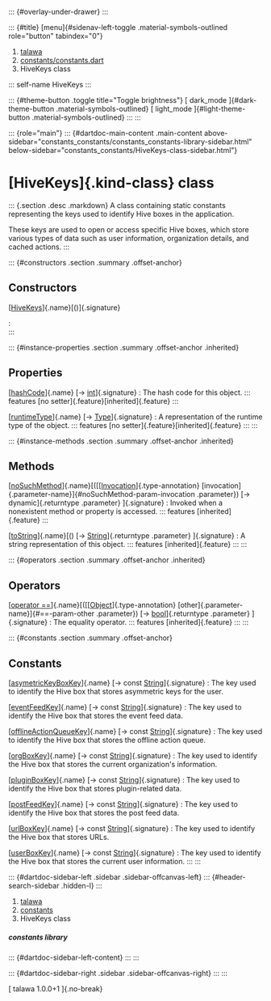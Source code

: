 ::: {#overlay-under-drawer}
:::

::: {#title}
[menu]{#sidenav-left-toggle .material-symbols-outlined role="button"
tabindex="0"}

1.  [talawa](../index.html)
2.  [constants/constants.dart](../constants_constants/)
3.  HiveKeys class

::: self-name
HiveKeys
:::

::: {#theme-button .toggle title="Toggle brightness"}
[ dark_mode ]{#dark-theme-button .material-symbols-outlined} [
light_mode ]{#light-theme-button .material-symbols-outlined}
:::
:::

::: {role="main"}
::: {#dartdoc-main-content .main-content above-sidebar="constants_constants/constants_constants-library-sidebar.html" below-sidebar="constants_constants/HiveKeys-class-sidebar.html"}
<div>

# [HiveKeys]{.kind-class} class

</div>

::: {.section .desc .markdown}
A class containing static constants representing the keys used to
identify Hive boxes in the application.

These keys are used to open or access specific Hive boxes, which store
various types of data such as user information, organization details,
and cached actions.
:::

::: {#constructors .section .summary .offset-anchor}
## Constructors

[[HiveKeys](../constants_constants/HiveKeys/HiveKeys.html)]{.name}[()]{.signature}

:   
:::

::: {#instance-properties .section .summary .offset-anchor .inherited}
## Properties

[[hashCode](https://api.flutter.dev/flutter/dart-core/Object/hashCode.html)]{.name} [→ [int](https://api.flutter.dev/flutter/dart-core/int-class.html)]{.signature}
:   The hash code for this object.
    ::: features
    [no setter]{.feature}[inherited]{.feature}
    :::

[[runtimeType](https://api.flutter.dev/flutter/dart-core/Object/runtimeType.html)]{.name} [→ [Type](https://api.flutter.dev/flutter/dart-core/Type-class.html)]{.signature}
:   A representation of the runtime type of the object.
    ::: features
    [no setter]{.feature}[inherited]{.feature}
    :::
:::

::: {#instance-methods .section .summary .offset-anchor .inherited}
## Methods

[[noSuchMethod](https://api.flutter.dev/flutter/dart-core/Object/noSuchMethod.html)]{.name}[([[[Invocation](https://api.flutter.dev/flutter/dart-core/Invocation-class.html)]{.type-annotation} [invocation]{.parameter-name}]{#noSuchMethod-param-invocation .parameter}) [→ dynamic]{.returntype .parameter} ]{.signature}
:   Invoked when a nonexistent method or property is accessed.
    ::: features
    [inherited]{.feature}
    :::

[[toString](https://api.flutter.dev/flutter/dart-core/Object/toString.html)]{.name}[() [→ [String](https://api.flutter.dev/flutter/dart-core/String-class.html)]{.returntype .parameter} ]{.signature}
:   A string representation of this object.
    ::: features
    [inherited]{.feature}
    :::
:::

::: {#operators .section .summary .offset-anchor .inherited}
## Operators

[[operator ==](https://api.flutter.dev/flutter/dart-core/Object/operator_equals.html)]{.name}[([[[Object](https://api.flutter.dev/flutter/dart-core/Object-class.html)]{.type-annotation} [other]{.parameter-name}]{#==-param-other .parameter}) [→ [bool](https://api.flutter.dev/flutter/dart-core/bool-class.html)]{.returntype .parameter} ]{.signature}
:   The equality operator.
    ::: features
    [inherited]{.feature}
    :::
:::

::: {#constants .section .summary .offset-anchor}
## Constants

[[asymetricKeyBoxKey](../constants_constants/HiveKeys/asymetricKeyBoxKey-constant.html)]{.name} [→ const [String](https://api.flutter.dev/flutter/dart-core/String-class.html)]{.signature}
:   The key used to identify the Hive box that stores asymmetric keys
    for the user.

[[eventFeedKey](../constants_constants/HiveKeys/eventFeedKey-constant.html)]{.name} [→ const [String](https://api.flutter.dev/flutter/dart-core/String-class.html)]{.signature}
:   The key used to identify the Hive box that stores the event feed
    data.

[[offlineActionQueueKey](../constants_constants/HiveKeys/offlineActionQueueKey-constant.html)]{.name} [→ const [String](https://api.flutter.dev/flutter/dart-core/String-class.html)]{.signature}
:   The key used to identify the Hive box that stores the offline action
    queue.

[[orgBoxKey](../constants_constants/HiveKeys/orgBoxKey-constant.html)]{.name} [→ const [String](https://api.flutter.dev/flutter/dart-core/String-class.html)]{.signature}
:   The key used to identify the Hive box that stores the current
    organization\'s information.

[[pluginBoxKey](../constants_constants/HiveKeys/pluginBoxKey-constant.html)]{.name} [→ const [String](https://api.flutter.dev/flutter/dart-core/String-class.html)]{.signature}
:   The key used to identify the Hive box that stores plugin-related
    data.

[[postFeedKey](../constants_constants/HiveKeys/postFeedKey-constant.html)]{.name} [→ const [String](https://api.flutter.dev/flutter/dart-core/String-class.html)]{.signature}
:   The key used to identify the Hive box that stores the post feed
    data.

[[urlBoxKey](../constants_constants/HiveKeys/urlBoxKey-constant.html)]{.name} [→ const [String](https://api.flutter.dev/flutter/dart-core/String-class.html)]{.signature}
:   The key used to identify the Hive box that stores URLs.

[[userBoxKey](../constants_constants/HiveKeys/userBoxKey-constant.html)]{.name} [→ const [String](https://api.flutter.dev/flutter/dart-core/String-class.html)]{.signature}
:   The key used to identify the Hive box that stores the current user
    information.
:::
:::

::: {#dartdoc-sidebar-left .sidebar .sidebar-offcanvas-left}
::: {#header-search-sidebar .hidden-l}
:::

1.  [talawa](../index.html)
2.  [constants](../constants_constants/)
3.  HiveKeys class

##### constants library

::: {#dartdoc-sidebar-left-content}
:::
:::

::: {#dartdoc-sidebar-right .sidebar .sidebar-offcanvas-right}
:::
:::

[ talawa 1.0.0+1 ]{.no-break}
